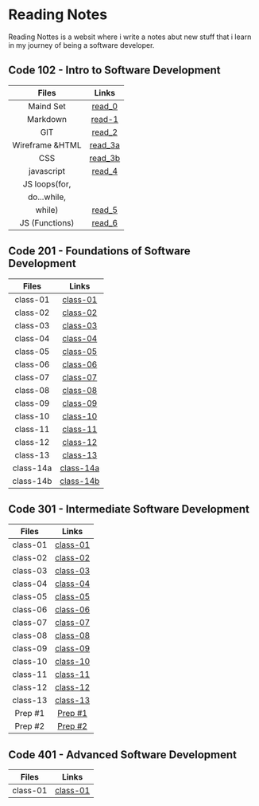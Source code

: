 # Reading Notes

Reading Nottes is a websit where i write a notes abut new stuff that i learn in my journey of being a software developer.

## Code 102 - Intro to Software Development

|      Files      |         Links         |
| :-------------: | :-------------------: |
|    Maind Set    |  [read_0](read_0.md)  |
|    Markdown     |  [read-1](read-1.md)  |
|       GIT       |  [read_2](read_2.md)  |
| Wireframe &HTML | [read_3a](read_3a.md) |
|       CSS       | [read_3b](read_3b.md) |
|   javascript    |  [read_4](read_4.md)  |
|  JS loops(for,  |                       |
|   do...while,   |                       |
|     while)      |  [read_5](read_5.md)  |
| JS (Functions)  |  [read_6](read_6.md)  |

## Code 201 - Foundations of Software Development

|  Files   |          Links          |
| :------: | :---------------------: |
| class-01 | [class-01](class-01.md) |
| class-02 | [class-02](class-02.md) |
| class-03 | [class-03](class-03.md) |
| class-04 | [class-04](class-04.md) |
| class-05 | [class-05](class-05.md) |
| class-06 | [class-06](class-06.md) |
| class-07 | [class-07](class-07.md) |
| class-08 | [class-08](class-08.md) |
| class-09 | [class-09](class-09.md) |
| class-10 | [class-10](class-10.md) |
| class-11 | [class-11](class-11.md) |
| class-12 | [class-12](class-12.md) |
| class-13 | [class-13](class-13.md) |
| class-14a| [class-14a](class-14a.md) |
| class-14b| [class-14b](class-14b.md) |

## Code 301 - Intermediate Software Development

|  Files   |          Links          |
| :------: | :---------------------: |
| class-01 | [class-01](301-read_1.md) |
| class-02 | [class-02](301-read_2.md) |
| class-03 | [class-03](301-read_3.md) |
| class-04 | [class-04](301-read_4.md) |
| class-05 | [class-05](301-read_5.md) |
| class-06 | [class-06](301-read_6.md) |
| class-07 | [class-07](301-read_7.md) |
| class-08 | [class-08](301-read_8.md) |
| class-09 | [class-09](301-read_9.md) |
| class-10 | [class-10](301-read_10.md) |
| class-11 | [class-11](301-read_11.md) |
| class-12 | [class-12](301-read_12.md) |
| class-13 | [class-13](301-read_13.md) |
| Prep #1 | [Prep #1](Prep_1.md) |
| Prep #2 | [Prep #2](Prep_2.md) |


## Code 401 - Advanced Software Development

|  Files   |          Links          |
| :------: | :---------------------: |
| class-01 | [class-01](401-read_1.md) |

